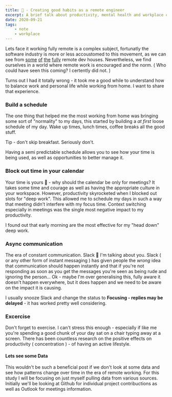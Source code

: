 ```yaml
---
title: 🚧 - Creating good habits as a remote engineer
excerpt: A brief talk about productivity, mental health and workplace culture in the era of remote work - as seen through the eyes of an engineer
date: 2020-09-21
tags:
    - note
    - workplace
---
```


Lets face it working fully remote is a complex subject, fortunatly the software industry is more or less accoustomed to this movement, as we can see from [some]() [of]() [the]() [fully]() remote dev houses. Nevertheless, we find ourselves in a world where remote work is encouraged and the norm. ( Who could have seen this coming? I certently did not. )

Turns out I had it totally wrong - it took me a good while to understand how to balance work and personal life while working from home. I want to share that experience.

### Build a schedule

The one thing that helped me the most working from home was bringing some sort of "normality" to my days, this started by building a _at first_ loose schedule of my day. Wake up times, lunch times, coffee breaks all the good stuff.

Tip - don't skip breakfast. Seriously don't.

Having a semi predictable schedule allows you to see how your time is being used, as well as opportunities to better manage it.

### Block out time in your calendar

Your time is yours 🤯 - why should the calendar be only for meetings? It takes some time and courage as well as having the appropriate culture in your workspace. However, productivity skyrocketed when I blocked out slots for "deep work". This allowed me to schedule my days in such a way that meeting didn't interfere with my focus time. Context switching especially in meetings was the single most negative impact to my productivity.

I found out that early morning are the most effective for my "head down" deep work.

### Async communication

The era of constant communication. Slack 👀 I'm talking about you. Slack ( or any other form of instant messaging ) has given people the _wrong_ idea that communication should happen instantly and that if you're not responding as soon as you get the messages you're seen as being rude and ignoring the person... Ok - maybe I'm over generalising this, fully aware it doesn't happen everywhere, but it does happen and we need to be aware on the impact it is causing.

I usually snooze Slack and change the status to **Focusing - replies may be delayed** - it has worked pretty well considering.

### Excercise

Don't forget to exercise. I can't stress this enough - especially if like me you're spending a good chunk of your day sat on a chair typing away at a screen. There has been countless research on the positive effects on productivity ( concentration ) - of having an active lifestyle.

#### Lets see some Data

This wouldn't be such a beneficial post if we don't look at some data and see how patterns change over time in the era of remote working. For this study I will be focusing on just myself pulling data from various sources. Initially we'll be looking at Github for individual project contribuctions as well as Outlook for meetings information.
